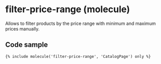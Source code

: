 # filter-price-range (molecule)

Allows to filter products by the price range with minimum and maximum prices manually.

## Code sample

```
{% include molecule('filter-price-range', 'CatalogPage') only %}
```
